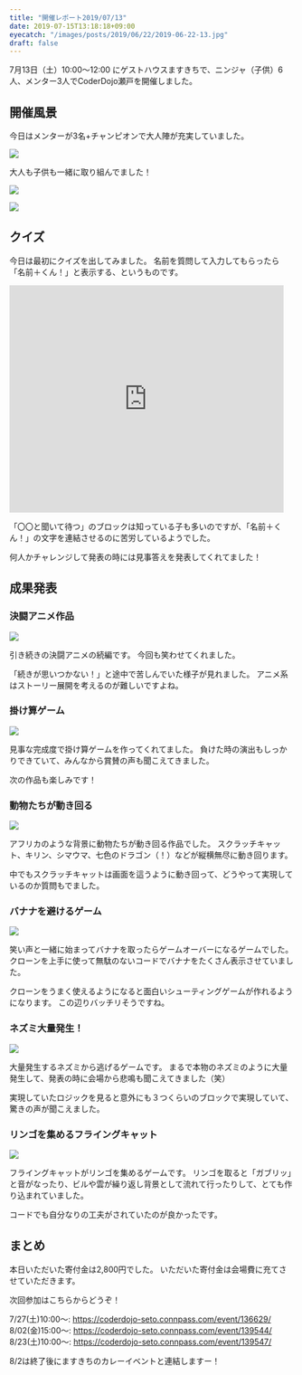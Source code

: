 ```yaml
---
title: "開催レポート2019/07/13"
date: 2019-07-15T13:18:18+09:00
eyecatch: "/images/posts/2019/06/22/2019-06-22-13.jpg"
draft: false
---
```


7月13日（土）10:00〜12:00 にゲストハウスますきちで、ニンジャ（子供）6人、メンター3人でCoderDojo瀬戸を開催しました。

## 開催風景

今日はメンターが3名+チャンピオンで大人陣が充実していました。

![](/images/posts/2019/07/15/2019-07-15-4.jpg)

大人も子供も一緒に取り組んでました！

![](/images/posts/2019/07/15/2019-07-15-2.jpg)

![](/images/posts/2019/07/15/2019-07-15-3.jpg)

## クイズ

今日は最初にクイズを出してみました。
名前を質問して入力してもらったら「名前＋くん！」と表示する、というものです。

<iframe src="https://scratch.mit.edu/projects/320763684/embed" allowtransparency="true" width="485" height="402" frameborder="0" scrolling="no" allowfullscreen></iframe>

「〇〇と聞いて待つ」のブロックは知っている子も多いのですが、「名前＋くん！」の文字を連結させるのに苦労しているようでした。

何人かチャレンジして発表の時には見事答えを発表してくれてました！

## 成果発表

### 決闘アニメ作品

![](/images/posts/2019/07/15/2019-07-15-6.jpg)

引き続きの決闘アニメの続編です。
今回も笑わせてくれました。

「続きが思いつかない！」と途中で苦しんでいた様子が見れました。
アニメ系はストーリー展開を考えるのが難しいですよね。

### 掛け算ゲーム

![](/images/posts/2019/07/15/2019-07-15-7.jpg)

見事な完成度で掛け算ゲームを作ってくれてました。
負けた時の演出もしっかりできていて、みんなから賞賛の声も聞こえてきました。

次の作品も楽しみです！

### 動物たちが動き回る

![](/images/posts/2019/07/15/2019-07-15-8.jpg)

アフリカのような背景に動物たちが動き回る作品でした。
スクラッチキャット、キリン、シマウマ、七色のドラゴン（！）などが縦横無尽に動き回ります。

中でもスクラッチキャットは画面を這うように動き回って、どうやって実現しているのか質問もでました。

### バナナを避けるゲーム

![](/images/posts/2019/07/15/2019-07-15-11.jpg)

笑い声と一緒に始まってバナナを取ったらゲームオーバーになるゲームでした。
クローンを上手に使って無駄のないコードでバナナをたくさん表示させていました。

クローンをうまく使えるようになると面白いシューティングゲームが作れるようになります。
この辺りバッチリそうですね。

### ネズミ大量発生！

![](/images/posts/2019/07/15/2019-07-15-9.jpg)

大量発生するネズミから逃げるゲームです。
まるで本物のネズミのように大量発生して、発表の時に会場から悲鳴も聞こえてきました（笑）

実現していたロジックを見ると意外にも３つくらいのブロックで実現していて、驚きの声が聞こえました。

### リンゴを集めるフライングキャット

![](/images/posts/2019/07/15/2019-07-15-10.jpg)

フライングキャットがリンゴを集めるゲームです。
リンゴを取ると「ガブリッ」と音がなったり、ビルや雲が繰り返し背景として流れて行ったりして、とても作り込まれていました。

コードでも自分なりの工夫がされていたのが良かったです。

## まとめ

本日いただいた寄付金は2,800円でした。
いただいた寄付金は会場費に充てさせていただきます。


次回参加はこちらからどうぞ！

7/27(土)10:00〜: https://coderdojo-seto.connpass.com/event/136629/
8/02(金)15:00〜: https://coderdojo-seto.connpass.com/event/139544/
8/23(土)10:00〜: https://coderdojo-seto.connpass.com/event/139547/

8/2は終了後にますきちのカレーイベントと連結しますー！
